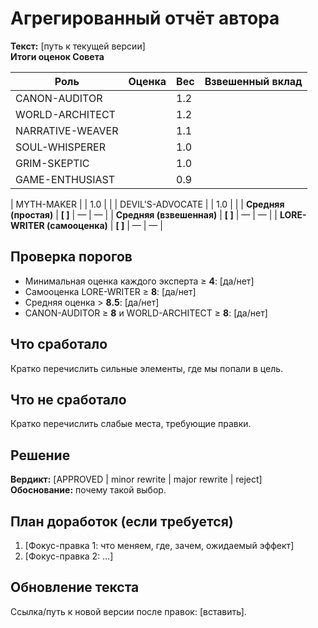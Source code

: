 # Агрегированный отчёт автора

**Текст:** [путь к текущей версии]  
**Итоги оценок Совета**

| Роль              | Оценка | Вес | Взвешенный вклад |
|-------------------|--------|-----|------------------|
| CANON-AUDITOR     |        | 1.2 |                  |
| WORLD-ARCHITECT   |        | 1.2 |                  |
| NARRATIVE-WEAVER  |        | 1.1 |                  |
| SOUL-WHISPERER    |        | 1.0 |                  |
| GRIM-SKEPTIC      |        | 1.0 |                  |
| GAME-ENTHUSIAST   |        | 0.9 |                  |

| MYTH-MAKER        |        | 1.0 |                  |
| DEVIL'S-ADVOCATE  |        | 1.0 |                  |
| **Средняя (простая)** | **[ ]** |  —  | — |
| **Средняя (взвешенная)** | **[ ]** | — | — |
| **LORE-WRITER (самооценка)** | **[ ]** | — | — |

## Проверка порогов
- Минимальная оценка каждого эксперта ≥ **4**: [да/нет]  
- Самооценка LORE-WRITER ≥ **8**: [да/нет]  
- Средняя оценка > **8.5**: [да/нет]  
- CANON-AUDITOR ≥ **8** и WORLD-ARCHITECT ≥ **8**: [да/нет]  

## Что сработало
Кратко перечислить сильные элементы, где мы попали в цель.

## Что не сработало
Кратко перечислить слабые места, требующие правки.

## Решение
**Вердикт:** [APPROVED | minor rewrite | major rewrite | reject]  
**Обоснование:** почему такой выбор.

## План доработок (если требуется)
1. [Фокус-правка 1: что меняем, где, зачем, ожидаемый эффект]  
2. [Фокус-правка 2: …]  

## Обновление текста
Ссылка/путь к новой версии после правок: [вставить].
